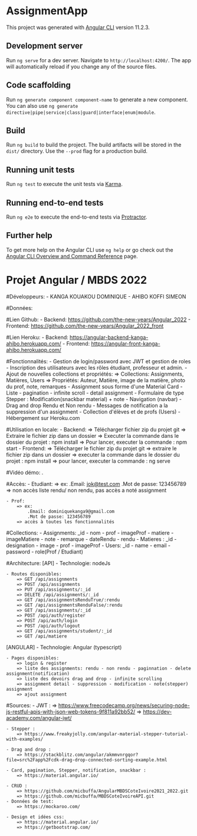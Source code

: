 # AssignmentApp

This project was generated with [Angular CLI](https://github.com/angular/angular-cli) version 11.2.3.

## Development server

Run `ng serve` for a dev server. Navigate to `http://localhost:4200/`. The app will automatically reload if you change any of the source files.

## Code scaffolding

Run `ng generate component component-name` to generate a new component. You can also use `ng generate directive|pipe|service|class|guard|interface|enum|module`.

## Build

Run `ng build` to build the project. The build artifacts will be stored in the `dist/` directory. Use the `--prod` flag for a production build.

## Running unit tests

Run `ng test` to execute the unit tests via [Karma](https://karma-runner.github.io).

## Running end-to-end tests

Run `ng e2e` to execute the end-to-end tests via [Protractor](http://www.protractortest.org/).

## Further help

To get more help on the Angular CLI use `ng help` or go check out the [Angular CLI Overview and Command Reference](https://angular.io/cli) page.


# Projet Angular / MBDS 2022

#Développeurs:
	- KANGA KOUAKOU DOMINIQUE
	- AHIBO KOFFI SIMEON

#Données:

#Lien Github:
	- Backend:  https://github.com/the-new-years/Angular_2022
	- Frontend: https://github.com/the-new-years/Angular_2022_front
	
#Lien Heroku:
	- Backend: https://angular-backend-kanga-ahibo.herokuapp.com/
	- Frontend: https://angular-front-kanga-ahibo.herokuapp.com/

#Fonctionnalités:
	- Gestion de login/password avec JWT et gestion de roles
	- Inscription des utilisateurs avec les rôles étudiant, professeur et admin.
	- Ajout de nouvelles collections et propriétés: 
		=> Collections: Assignments, Matières, Users
		=> Propriétés: Auteur, Matière, image de la matière, photo du prof, note, remarques
	- Assignment sous forme d'une Material Card
	- Liste - pagination - infinite scroll - detail assignment
	- Formulaire de type Stepper : Modification(snackbar material) + note
    - Navigation (navbar)
	- Drag and drop Rendu et Non rendu
	- Messages de notification a la suppression d'un assignment
	- Collection d'élèves et de profs (Users)
	- Hébergement sur Heroku.com

#Utilisation en locale:
	- Backend:
		=> Télécharger fichier zip du projet git
		=> Extraire le fichier zip dans un dossier
		=> Executer la commande dans le dossier du projet : npm install
		=> Pour lancer, executer la commande : npm start
	- Frontend:
		=> Télécharger le fichier zip du projet git
		=> extraire le fichier zip dans un dossier
		=> executer la commande dans le dossier du projet : npm install
		=> pour lancer, executer la commande : ng serve

#Vidéo démo:
	.
		
#Accès:
	- Etudiant:
		=> ex: 
			.Email: jok@test.com
			.Mot de passe: 123456789
		=> non accès liste rendu/ non rendu, pas accès a noté assignment
		
	- Prof:
		=> ex: 
			.Email: dominiquekanga9@gmail.com
			.Mot de passe: 123456789
		=> accès à toutes les fonctionnalités

#Collections:
	- Assignments: _id - nom - prof - imageProf - matiere - imageMatiere - note - remarque - dateRendu - rendu
	- Matieres : _id - designation - image - prof - imageProf
	- Users: _id - name - email - password - role(Prof / Etudiant)

#Architecture:
[API]
	- Technologie: nodeJs 
	
	- Routes disponibles:
		=> GET /api/assignments
		=> POST /api/assignments
		=> PUT /api/assignments/:_id
		=> DELETE /api/assignments/:_id
        => GET /api/assignmentsRenduTrue/:rendu
        => GET /api/assignmentsRenduFalse/:rendu
		=> GET /api/assignments/:_id
        => POST /api/auth/register
		=> POST /api/auth/login
        => POST /api/auth/logout
		=> GET /api/assignments/student/:_id
        => GET /api/matiere
		
[ANGULAR]
	- Technologie: Angular (typescript)
	
	- Pages disponibles:
		=> login & register
		=> liste des assignments: rendu - non rendu - paginnation - delete assignment(notification)
        => liste des devoirs drag and drop - infinite scrolling
		=> assignment detail - suppression - modification - note(stepper) assignment
		=> ajout assignment
		
#Sources:
	- JWT : 
        => https://www.freecodecamp.org/news/securing-node-js-restful-apis-with-json-web-tokens-9f811a92bb52/
		=> https://dev-academy.com/angular-jwt/

    - Stepper : 
        => https://www.freakyjolly.com/angular-material-stepper-tutorial-with-examples/

    - Drag and drop : 
        => https://stackblitz.com/angular/akmmvnrgqor?file=src%2Fapp%2Fcdk-drag-drop-connected-sorting-example.html

	- Card, pagination, Stepper, notification, snackbar : 
		=> https://material.angular.io/

	- CRUD :
		=> https://github.com/micbuffa/AngularMBDSCoteIvoire2021_2022.git
		=> https://github.com/micbuffa/MBDSCoteIvoireAPI.git
	- Données de test: 
		=> https://mockaroo.com/

	- Design et idées css:
		=> https://material.angular.io/
		=> https://getbootstrap.com/

    

		